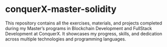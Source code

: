# conquerX-master-solidity
This repository contains all the exercises, materials, and projects completed during my Master’s programs in Blockchain Development and FullStack Development at ConquerX. It showcases my progress, skills, and dedication across multiple technologies and programming languages.
